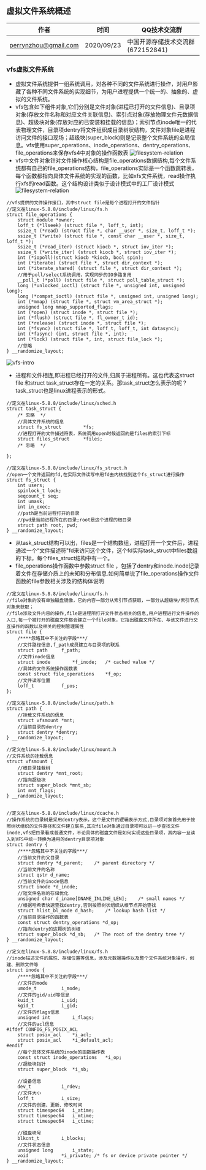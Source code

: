
## 虚拟文件系统概述

| 作者                 | 时间       | QQ技术交流群                      |
| -------------------- | ---------- | --------------------------------- |
| perrynzhou@gmail.com | 2020/09/23 | 中国开源存储技术交流群(672152841) |


### vfs虚拟文件系统
- 虚拟文件系统提供一组系统调用，对各种不同的文件系统进行操作，对用户影藏了各种不同文件系统的实现细节，为用户进程提供一个统一的、抽象的、虚拟的文件系统。
- vfs包含如下组件对象,它们分别是文件对象(进程已打开的文件信息)、目录项对象(存放文件名称和对应文件关联信息)、索引点对象(存放物理文件元数据信息)、超级块对象(存放对应的已安装和挂载的信息)；索引节点inode唯一的代表物理文件，目录项dentry将文件组织成目录树状结构，文件对象file是进程访问文件的接口现场；超级块(super_block)则是记录整个文件系统的全局信息。vfs使用super_operations、inode_operations、dentry_operations、file_operations来保存vfs4中对象的操作函数表
  ![filesystem-relation](../images/filesystem-relation.jpg)
- vfs中文件对象针对文件操作核心结构是file_operations数据结构,每个文件系统都有自己的file_operations结构，file_operations实际是一个函数跳转表，每个函数都指向具体文件系统的实现的函数，比如xfs文件系统，read操作执行xfs的read函数。这个结构设计类似于设计模式中的工厂设计模式
  ![filesystem-relation](../images/filesytem-overview.jpg)
```
//vfs提供的文件操作接口，其中struct file是每个进程打开的文件指针
//定义在linux-5.8.8/include/linux/fs.h
struct file_operations {
	struct module *owner;
	loff_t (*llseek) (struct file *, loff_t, int);
	ssize_t (*read) (struct file *, char __user *, size_t, loff_t *);
	ssize_t (*write) (struct file *, const char __user *, size_t, loff_t *);
	ssize_t (*read_iter) (struct kiocb *, struct iov_iter *);
	ssize_t (*write_iter) (struct kiocb *, struct iov_iter *);
	int (*iopoll)(struct kiocb *kiocb, bool spin);
	int (*iterate) (struct file *, struct dir_context *);
	int (*iterate_shared) (struct file *, struct dir_context *);
	//用于poll/select系统调用，实现同步的IO多路复用
	__poll_t (*poll) (struct file *, struct poll_table_struct *);
	long (*unlocked_ioctl) (struct file *, unsigned int, unsigned long);
	long (*compat_ioctl) (struct file *, unsigned int, unsigned long);
	int (*mmap) (struct file *, struct vm_area_struct *);
	unsigned long mmap_supported_flags;
	int (*open) (struct inode *, struct file *);
	int (*flush) (struct file *, fl_owner_t id);
	int (*release) (struct inode *, struct file *);
	int (*fsync) (struct file *, loff_t, loff_t, int datasync);
	int (*fasync) (int, struct file *, int);
	int (*lock) (struct file *, int, struct file_lock *);
	//忽略
} __randomize_layout;
```
![vfs-intro](../images/vfs-intro.jpg)
- 进程和文件相连,即进程已经打开的文件,归属于进程所有。这也代表这struct file 和struct task_struct存在一定的关系。那task_struct怎么表示的呢？task_struct也是linux进程表示的形式。
```
//定义在linux-5.8.8/include/linux/sched.h
struct task_struct {
    /* 忽略  */
	//具体文件系统的信息
	struct fs_struct		*fs;
	//进程打开的文件描述符表，系统调用open时候返回的是files的索引下标
	struct files_struct		*files;
	/* 忽略  */

};

//定义在linux-5.8.8/include/linux/fs_struct.h
//open一个文件返回的fd,在实际文件读写中用fd去内核找到这个fs_struct进行操作
struct fs_struct {
	int users;
	spinlock_t lock;
	seqcount_t seq;
	int umask;
	int in_exec;
	//path是当前进程打开的目录
	//pwd是当前进程所在的目录;root是这个进程的根目录
	struct path root, pwd;
} __randomize_layout;

```
- 从task_struct结构可以出，files是一个结构数组，进程打开一个文件后，进程通过一个“文件描述符"fd来访问这个文件，这个fd实际task_struct中files数组的下标，每个files_struct结构中有一个。
- file_operations操作函数中参数struct file ，包括了dentry和inode.inode记录着文件在存储介质上的未知和分布信息.如何简单说了file_operations操作文件函数的file参数相关涉及的结构体说明
```
//定义在linux-5.8.8/include/linux/fs.h
//file对象的没有单独磁盘镜像，它的内容一部分从索引节点获取，一部分从超级块/索引节点对象来获取；
//file涉及文件内容的操作,file是进程所打开文件状态相关的信息,用户进程进行文件操作的入口,每一个被打开的磁盘文件都会建立一个file对象，它指出磁盘文件所在、与该文件进行交互操作的函数以及相关的控制管理属性
struct file {
	/****忽略其中不关注的字段***/
	//文件路径信息,f_path成员建立与目录项的联系
	struct path		f_path;
	//文件inode信息
	struct inode		*f_inode;	/* cached value */
	//具体的文件系统操作函数表
	const struct file_operations	*f_op;
	//文件读写位置
	loff_t			f_pos;
};

//定义在linux-5.8.8/include/linux/path.h
struct path {
	//挂载文件系统的信息
	struct vfsmount *mnt;
	//当前目录的dentry
	struct dentry *dentry;
} __randomize_layout;

//定义在linux-5.8.8/include/linux/mount.h
//文件系统的挂载信息
struct vfsmount {
	//根目录挂载树
	struct dentry *mnt_root;	
	//指向超级块
	struct super_block *mnt_sb;	
	int mnt_flags;
} __randomize_layout;


//定义在linux-5.8.8/include/linux/dcache.h
//操作系统的目录树是采用dentry表示，这个是文件的逻辑表示方式,目录项对象首先用于按照树状组织的文件路径和文件建立联系,其次file对象通过目录项可以进一步查找文件inode,vfs把目录看成普通文件，不论具体的磁盘文件是如何实现这些目录项，其内容一旦读入到VFS中统一转换为通用的dentry目录项对象
struct dentry {
	/****忽略其中不关注的字段***/
	//当前文件的父目录
	struct dentry *d_parent;	/* parent directory */
	//当前文件的名称
	struct qstr d_name;
	//当前文件的inode信息
	struct inode *d_inode;	
	//短文件名称的存储优化
	unsigned char d_iname[DNAME_INLINE_LEN];	/* small names */
	//根据哈希表快速查找dentry,否则按照树状组织从根节点开始查找
	struct hlist_bl_node d_hash;	/* lookup hash list */
	//当前目录操作的函数表
	const struct dentry_operations *d_op;
	//指向dentry的这颗树的树根
	struct super_block *d_sb;	/* The root of the dentry tree */
} __randomize_layout;

//定义在linux-5.8.8/include/linux/fs.h
//inode描述文件的属性、存储位置等信息，涉及元数据操作以及整个文件系统对象操作，创建、删除文件等
struct inode {
	/****忽略其中不关注的字段***/
	//文件的mode
	umode_t			i_mode;
	//文件的gid/uid等信息
	kuid_t			i_uid;
	kgid_t			i_gid;
	//文件的flags信息
	unsigned int		i_flags;
	//文件的acl信息
#ifdef CONFIG_FS_POSIX_ACL
	struct posix_acl	*i_acl;
	struct posix_acl	*i_default_acl;
#endif
	//每个具体文件系统的inode的函数操作表
	const struct inode_operations	*i_op;
	//超级块指针
	struct super_block	*i_sb;
	
	//设备信息
	dev_t			i_rdev;
	//文件大小
	loff_t			i_size;
	//文件的创建、更新、修改时间
	struct timespec64	i_atime;
	struct timespec64	i_mtime;
	struct timespec64	i_ctime;

	//磁盘块号
	blkcnt_t		i_blocks;
	//文件状态信息
	unsigned long		i_state;
	void			*i_private; /* fs or device private pointer */
} __randomize_layout;
```